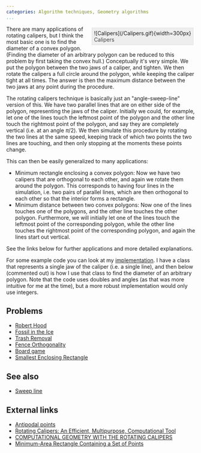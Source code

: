 ```yaml
---
categories: Algorithm techniques, Geometry algorithms
...
```


<!-- TODO: Factor this out into something reusable -->
<div style="float:right; border: 1px solid #ddd; background-color: #eee; padding: 5px; margin: 5px;">
<div style="">![Calipers](/Calipers.gif){width=300px}</div>
<div style="color: #444">Calipers</div>
</div>

There are many applications of rotating calipers, but I think the most basic one is to find the diameter of a convex polygon. (Finding the diameter of an arbitrary polygon can be reduced to this problem by first taking the convex hull.) Conceptually it's very simple. We put the polygon between the two jaws of a caliper, and tighten. We then rotate the calipers a full circle around the polygon, while keeping the caliper tight at all times. The answer is then the maximum distance between the two jaws at any point during the procedure.

The rotating calipers technique is basically just an "angle-sweep-line" version of this. We have two parallel lines that are on either side of the polygon, representing the jaws of the caliper. Initially we could, for example, let one of the lines touch the leftmost point of the polygon and the other line touch the rightmost point of the polygon, and say they are completely vertical (i.e. at an angle $\pi/2$). We then simulate this procedure by rotating the two lines at the same speed, keeping track of which two points the two lines are touching, and then only stopping at the moments these points change.

This can then be easily generalized to many applications:

- Minimum rectangle enclosing a convex polygon: Now we have two calipers that are orthogonal to each other, and again we rotate them around the polygon. This corresponds to having four lines in the simulation, i.e. two pairs of parallel lines, which are then orthogonal to each other so that the interior forms a rectangle.
- Minimum distance between two convex polygons: Now one of the lines touches one of the polygons, and the other line touches the other polygon. Furthermore, we will initially let one of the lines touch the leftmost point of the corresponding polygon, while the other line touches the rightmost point of the corresponding polygon, and again the lines start out vertical.

See the links below for further applications and more detailed explanations.

For some example code you can look at my [implementation](https://github.com/SuprDewd/CompetitiveProgramming/blob/master/code/geometry/rotating_calipers.cpp). I have a class that represents a single jaw of the caliper (i.e. a single line), and then below (commented out) is how I use that class to find the diameter of an arbitrary polygon. Note that the code uses doubles and angles (as that was more intuitive for me at the time), but a more robust implementation would only use integers.

## Problems

- [Robert Hood](https://open.kattis.com/problems/roberthood)
- [Fossil in the Ice](http://www.spoj.com/problems/TFOSS/)
- [Trash Removal](https://onlinejudge.org/external/11/p1111.pdf)
- [Fence Orthogonality](https://open.kattis.com/problems/fenceortho)
- [Board game](http://amppz.ii.uni.wroc.pl/amppz2015/files/zadania_en.pdf)
- [Smallest Enclosing Rectangle](https://onlinejudge.org/external/123/12307.pdf)

## See also
- [Sweep line]()

## External links
- [Antipodal points](https://web.archive.org/web/20170406160008/http://www.tcs.fudan.edu.cn/rudolf/Courses/Algorithms/Alg_ss_07w/Webprojects/Qinbo_diameter/2d_alg.htm)
- [Rotating Calipers: An Efficient, Multipurpose, Computational Tool](http://citeseerx.ist.psu.edu/viewdoc/download?doi=10.1.1.1007.1897&rep=rep1&type=pdf)
- [COMPUTATIONAL GEOMETRY WITH THE ROTATING CALIPERS](http://digitool.library.mcgill.ca/webclient/StreamGate?folder_id=0&dvs=1569005302592~125&usePid1=true&usePid2=true)
- [Minimum-Area Rectangle Containing a Set of Points](https://www.geometrictools.com/Documentation/MinimumAreaRectangle.pdf)
